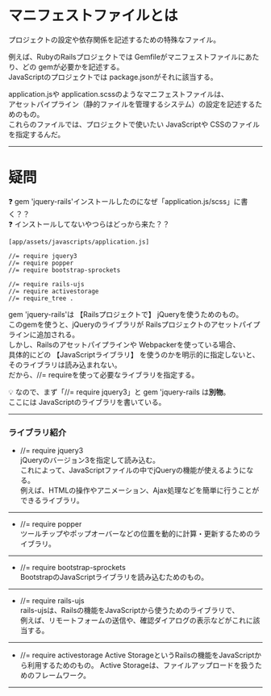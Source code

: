 # マニフェストファイルとは
プロジェクトの設定や依存関係を記述するための特殊なファイル。    
    
例えば、RubyのRailsプロジェクトでは Gemfileがマニフェストファイルにあたり、どの gemが必要かを記述する。    
JavaScriptのプロジェクトでは package.jsonがそれに該当する。    
    
application.jsや application.scssのようなマニフェストファイルは、    
アセットパイプライン（静的ファイルを管理するシステム）の設定を記述するためのもの。    
これらのファイルでは、プロジェクトで使いたい JavaScriptや CSSのファイルを指定するんだ。
***


# 疑問
❓ gem 'jquery-rails'インストールしたのになぜ「application.js/scss」に書く？？    
❓ インストールしてないやつらはどっから来た？？
~~~
[app/assets/javascripts/application.js]

//= require jquery3
//= require popper
//= require bootstrap-sprockets

//= require rails-ujs
//= require activestorage
//= require_tree .
~~~
gem 'jquery-rails'は 【Railsプロジェクトで】 jQueryを使うためのもの。    
このgemを使うと、jQueryのライブラリが Railsプロジェクトのアセットパイプラインに追加される。  
しかし、Railsのアセットパイプラインや Webpackerを使っている場合、        
具体的にどの 【JavaScriptライブラリ】 を使うのかを明示的に指定しないと、そのライブラリは読み込まれない。        
だから、//= requireを使って必要なライブラリを指定する。      

💡 なので、まず「//= require jquery3」と gem 'jquery-rails は**別物**。    
ここには JavaScriptのライブラリを書いている。
***

### ライブラリ紹介
- //= require jquery3    
jQueryのバージョン3を指定して読み込む。                
これによって、JavaScriptファイルの中でjQueryの機能が使えるようになる。    
例えば、HTMLの操作やアニメーション、Ajax処理などを簡単に行うことができるライブラリ。
***         

- //= require popper    
ツールチップやポップオーバーなどの位置を動的に計算・更新するためのライブラリ。
***

- //= require bootstrap-sprockets    
BootstrapのJavaScriptライブラリを読み込むためのもの。
***

- //= require rails-ujs            
rails-ujsは、Railsの機能をJavaScriptから使うためのライブラリで、        
例えば、リモートフォームの送信や、確認ダイアログの表示などがこれに該当する。
***

- //= require activestorage
Active StorageというRailsの機能をJavaScriptから利用するためのもの。
Active Storageは、ファイルアップロードを扱うためのフレームワーク。
***








